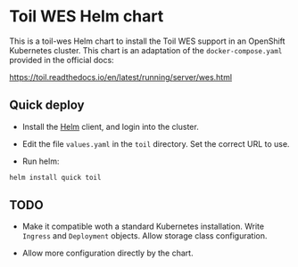 # Toil WES Helm chart

This is a toil-wes Helm chart to install the Toil WES support in an OpenShift Kubernetes cluster. This chart is an adaptation of the `docker-compose.yaml` provided in the official docs:

https://toil.readthedocs.io/en/latest/running/server/wes.html

## Quick deploy

* Install the [Helm](https://helm.sh/) client, and login into the cluster.

* Edit the file `values.yaml` in the `toil` directory. Set the correct URL to use.

* Run helm:

```sh
helm install quick toil
```

## TODO

* Make it compatible woth a standard Kubernetes installation. Write `Ingress` and `Deployment` objects. Allow storage class configuration.

* Allow more configuration directly by the chart.

